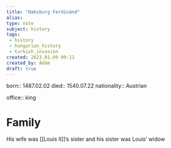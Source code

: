 ```yaml
---
title: "Habsburg Ferdinánd"
alias: 
type: note
subject: history
tags:
 - history
 - hungarian_history
 - turkish_invasion
created: 2023.01.09 09:11
created_by: Ádám
draft: true
---
```

born:: 1487.02.02
died:: 1540.07.22
nationality:: Austrian

office:: king

# Family
His wife was [[Louis II]]’s sister and his sister was Louis’ widow